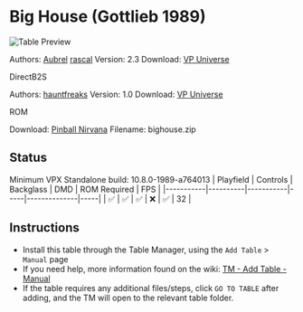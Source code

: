 ﻿# Big House (Gottlieb 1989)

![Table Preview](../../images/vpx-bighouse.png)

Authors: [Aubrel](https://vpuniverse.com/profile/257-aubrel/) [rascal](https://vpuniverse.com/profile/8-rascal/)
Version: 2.3
Download: [VP Universe](https://vpuniverse.com/files/file/6210-big-house-gottlieb-1989-mod/)

DirectB2S

Authors: [hauntfreaks](https://vpuniverse.com/profile/5216-hauntfreaks/)
Version: 1.0
Download: [VP Universe](https://vpuniverse.com/files/file/17990-big-house-gottlieb-1989-b2s/)

ROM

Download: [Pinball Nirvana](https://pinballnirvana.com/forums/resources/bighouse.1568/) Filename: bighouse.zip

## Status 

Minimum VPX Standalone build: 10.8.0-1989-a764013
| Playfield | Controls | Backglass | DMD | ROM Required | FPS | 
|-----------|----------|-----------|-----|--------------|-----|
| :white_check_mark: | :white_check_mark: | :white_check_mark: | :x: | :white_check_mark: | 32 |

## Instructions

- Install this table through the Table Manager, using the `Add Table` > `Manual` page
- If you need help, more information found on the wiki: [TM - Add Table - Manual](https://github.com/LegendsUnchained/vpx-standalone-alp4k/wiki/%5B04%5D-%F0%9F%A7%A1-TM-%E2%80%90-Other-Features#add-table---manual)
- If the table requires any additional files/steps, click `GO TO TABLE` after adding, and the TM will open to the relevant table folder.

